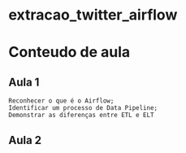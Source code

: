 # extracao_twitter_airflow

# Conteudo de aula

  ## Aula 1

    Reconhecer o que é o Airflow;
    Identificar um processo de Data Pipeline;
    Demonstrar as diferenças entre ETL e ELT
    
  ## Aula 2
  
